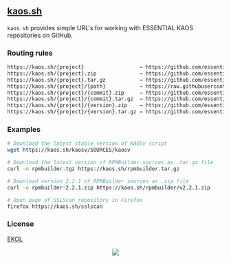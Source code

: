 ## [kaos.sh](https://kaos.sh)

`kaos.sh` provides simple URL's for working with ESSENTIAL KAOS repositories on GitHub.

### Routing rules

```perl
https://kaos.sh/{project}                  → https://github.com/essentialkaos/{project}
https://kaos.sh/{project}.zip              → https://github.com/essentialkaos/{project}/archive/master.zip
https://kaos.sh/{project}.tar.gz           → https://github.com/essentialkaos/{project}/archive/master.tar.gz
https://kaos.sh/{project}/{path}           → https://raw.githubusercontent.com/essentialkaos/{project}/master/{path}
https://kaos.sh/{project}/{commit}.zip     → https://github.com/essentialkaos/{project}/archive/{commit}.zip
https://kaos.sh/{project}/{commit}.tar.gz  → https://github.com/essentialkaos/{project}/archive/{commit}.tar.gz
https://kaos.sh/{project}/{version}.zip    → https://github.com/essentialkaos/{project}/archive/{version}.zip
https://kaos.sh/{project}/{version}.tar.gz → https://github.com/essentialkaos/{project}/archive/{version}.tar.gz
```

### Examples

```bash
# Download the latest stable version of KAOSv script
wget https://kaos.sh/kaosv/SOURCES/kaosv
```

```bash
# Download the latest version of RPMBuilder sources as .tar.gz file
curl -o rpmbuilder.tgz https://kaos.sh/rpmbuilder.tar.gz
```

```bash
# Download version 2.2.1 of RPMBuilder sources as .zip file
curl -o rpmbuilder-2.2.1.zip https://kaos.sh/rpmbuilder/v2.2.1.zip
```

```bash
# Open page of SSLScan repository in Firefox
firefox https://kaos.sh/sslscan
```

### License

[EKOL](https://essentialkaos.com/ekol)

<p align="center"><a href="https://essentialkaos.com"><img src="https://gh.kaos.st/ekgh.svg"/></a></p>
